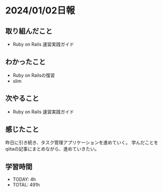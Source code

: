 # 2024/01/02日報
## 取り組んだこと
- Ruby on Rails 速習実践ガイド

## わかったこと
- Ruby on Railsの復習
- slim

## 次やること
- Ruby on Rails 速習実践ガイド

## 感じたこと
昨日に引き続き、タスク管理アプリケーションを進めていく。
学んだことをqiitaの記事にまとめながら、進めていきたい。

## 学習時間
- TODAY: 4h
- TOTAL: 491h
